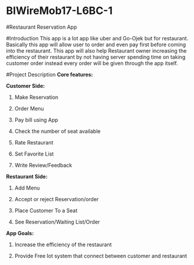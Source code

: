 # BIWireMob17-L6BC-1

#Restaurant Reservation App

#Introduction
This app is a Iot app like uber and Go-Ojek but for restaurant. Basically this app will allow user to order and even pay first before coming into the restaurant. This app will also help Restaurant owner increasing the efficiency of their restaurant by not having server spending time on taking customer order instead every order will be given through the app itself.

#Project Description 
**Core features:**

__Customer Side:__

1. Make Reservation

2. Order Menu

3. Pay bill using App

4. Check the number of seat available

5. Rate Restaurant

6. Set Favorite List

7. Write Review/Feedback
 
__Restaurant Side:__

1. Add Menu

2. Accept or reject Reservation/order

3. Place Customer To a Seat

4. See Reservation/Waiting List/Order

__App Goals:__

1. Increase the efficiency of the restaurant

2. Provide Free Iot system that connect between customer and restaurant 
